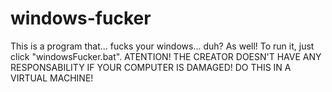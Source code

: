 # windows-fucker
 This is a program that... fucks your windows... duh? As well! To run it, just click "windowsFucker.bat". ATENTION! THE CREATOR DOESN'T HAVE ANY RESPONSABILITY IF YOUR COMPUTER IS DAMAGED! DO THIS IN A VIRTUAL MACHINE!
